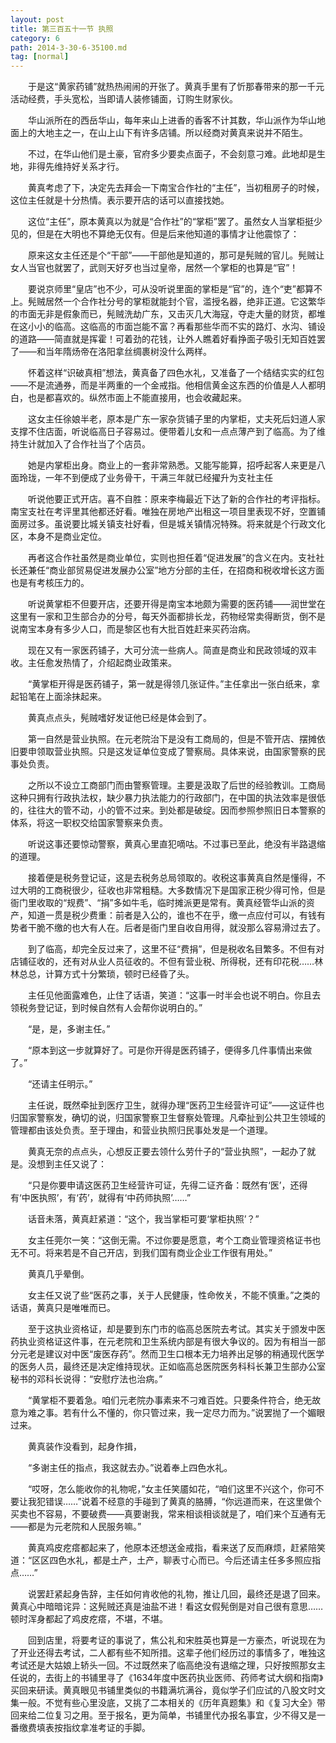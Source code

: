 ```yaml
---
layout: post
title: 第三百五十一节 执照
category: 6
path: 2014-3-30-6-35100.md
tag: [normal]
---
```


　　于是这“黄家药铺”就热热闹闹的开张了。黄真手里有了忻那春带来的那一千元活动经费，手头宽松，当即请人装修铺面，订购生财家伙。

　　华山派所在的西岳华山，每年来山上进香的香客不计其数，华山派作为华山地面上的大地主之一，在山上山下有许多店铺。所以经商对黄真来说并不陌生。

　　不过，在华山他们是土豪，官府多少要卖点面子，不会刻意刁难。此地却是生地，非得先维持好关系才行。

　　黄真考虑了下，决定先去拜会一下南宝合作社的“主任”，当初租房子的时候，这位主任就是十分热情。表示要开店的话可以直接找她。

　　这位“主任”，原本黄真以为就是“合作社”的“掌柜”罢了。虽然女人当掌柜挺少见的，但是在大明也不算绝无仅有。但是后来他知道的事情才让他震惊了：

　　原来这女主任还是个“干部”——干部他是知道的，那可是髡贼的官儿。髡贼让女人当官也就罢了，武则天好歹也当过皇帝，居然一个掌柜的也算是“官”！

　　要说京师里“皇店”也不少，可从没听说里面的掌柜是“官”的，连个“吏”都算不上。髡贼居然一个合作社分号的掌柜就能封个官，滥授名器，绝非正道。它这繁华的市面无非是假象而已，髡贼洗劫广东，又击灭几大海寇，夺走大量的财货，都堆在这小小的临高。这临高的市面岂能不富？再看那些华而不实的路灯、水沟、铺设的道路——简直就是挥霍！可着劲的花钱，让外人瞧着好看挣面子吸引无知百姓罢了——和当年隋炀帝在洛阳拿丝绸裹树没什么两样。

　　怀着这样“识破真相”想法，黄真备了四色水礼，又准备了一个结结实实的红包——不是流通券，而是半两重的一个金戒指。他相信黄金这东西的价值是人人都明白，也是都喜欢的。纵然市面上不能直接用，也会收藏起来。

　　这女主任徐娘半老，原本是广东一家杂货铺子里的内掌柜，丈夫死后妇道人家支撑不住店面，听说临高日子容易过。便带着儿女和一点点薄产到了临高。为了维持生计就加入了合作社当了个店员。

　　她是内掌柜出身。商业上的一套非常熟悉。又能写能算，招呼起客人来更是八面玲珑，一年不到便成了业务骨干，干满三年就已经擢升为支社主任

　　听说他要正式开店。喜不自胜：原来李梅最近下达了新的合作社的考评指标。南宝支社在考评里其他都还好看。唯独在房地产出租这一项目里表现不好，空置铺面房过多。虽说要比城关镇支社好看，但是城关镇情况特殊。将来就是个行政文化区，本身不是商业定位。

　　再者这合作社虽然是商业单位，实则也担任着“促进发展”的含义在内。支社社长还兼任“商业部贸易促进发展办公室”地方分部的主任，在招商和税收增长这方面也是有考核压力的。

　　听说黄掌柜不但要开店，还要开得是南宝本地颇为需要的医药铺——润世堂在这里有一家和卫生部合办的分号，每天外面都排长龙，药物经常卖得断货，倒不是说南宝本身有多少人口，而是黎区也有大批百姓赶来买药治病。

　　现在又有一家医药铺子，大可分流一些病人。简直是商业和民政领域的双丰收。主任愈发热情了，介绍起商业政策来。

　　“黄掌柜开得是医药铺子，第一就是得领几张证件。”主任拿出一张白纸来，拿起铅笔在上面涂抹起来。

　　黄真点点头，髡贼嗜好发证他已经是体会到了。

　　第一自然是营业执照。在元老院治下是没有工商局的，但是不管开店、摆摊依旧要申领取营业执照。只是这发证单位变成了警察局。具体来说，由国家警察的民事处负责。

　　之所以不设立工商部门而由警察管理。主要是汲取了后世的经验教训。工商局这种只拥有行政执法权，缺少暴力执法能力的行政部门，在中国的执法效率是很低的，往往大的管不动，小的管不过来。到处都是破绽。因而参照参照旧日本警察的体系，将这一职权交给国家警察来负责。

　　听说这事还要惊动警察，黄真心里直犯嘀咕。不过事已至此，绝没有半路退缩的道理。

　　接着便是税务登记证，这是去税务总局领取的。收税这事黄真自然是懂得，不过大明的工商税很少，征收也非常粗糙。大多数情况下是国家正税少得可怜，但是衙门里收取的“规费”、“捐”多如牛毛，临时摊派更是常有。黄真经管华山派的资产，知道一贯是税少费重：前者是入公的，谁也不在乎，缴一点应付可以，有钱有势者干脆不缴的也大有人在。后者是衙门里自收自用得，就没那么容易滑过去了。

　　到了临高，却完全反过来了，这里不征“费捐”，但是税收名目繁多。不但有对店铺征收的，还有对从业人员征收的。不但有营业税、所得税，还有印花税……林林总总，计算方式十分繁琐，顿时已经昏了头。

　　主任见他面露难色，止住了话语，笑道：“这事一时半会也说不明白。你且去领税务登记证，到时候自然有人会帮你说明白的。”

　　“是，是，多谢主任。”

　　“原本到这一步就算好了。可是你开得是医药铺子，便得多几件事情出来做了。”

　　“还请主任明示。”

　　主任说，既然牵扯到医疗卫生，就得办理“医药卫生经营许可证”——这证件也归国家警察发，确切的说，归国家警察卫生督察处管理。凡牵扯到公共卫生领域的管理都由该处负责。至于理由，和营业执照归民事处发是一个道理。

　　黄真无奈的点点头，心想反正要去领什么劳什子的“营业执照”，一起办了就是。没想到主任又说了：

　　“只是你要申请这医药卫生经营许可证，先得二证齐备：既然有‘医’，还得有‘中医执照’，有‘药’，就得有‘中药师执照’……”

　　话音未落，黄真赶紧道：“这个，我当掌柜可要‘掌柜执照’？”

　　女主任莞尔一笑：“这倒无需。不过你要是愿意，考个工商业管理资格证书也无不可。将来若是不自己开店，到我们国有商业企业工作很有用处。”

　　黄真几乎晕倒。

　　女主任又说了些“医药之事，关于人民健康，性命攸关，不能不慎重。”之类的话语，黄真只是唯唯而已。

　　至于这执业资格证，却是要到东门市的临高总医院去考试。其实关于颁发中医药执业资格证这件事，在元老院和卫生系统内部是有很大争议的。因为有相当一部分元老是建议对中医“废医存药”。然而卫生口根本无力培养出足够的稍通现代医学的医务人员，最终还是决定维持现状。正如临高总医院医务科科长兼卫生部办公室秘书的邓科长说得：“安慰疗法也治病。”

　　“黄掌柜不要着急。咱们元老院办事素来不刁难百姓。只要条件符合，绝无故意为难之事。若有什么不懂的，你只管过来，我一定尽力而为。”说罢抛了一个媚眼过来。

　　黄真装作没看到，起身作揖，

　　“多谢主任的指点，我这就去办。”说着奉上四色水礼。

　　“哎呀，怎么能收你的礼物呢，”女主任笑靥如花，“咱们这里不兴这个，你可不要让我犯错误……”说着不经意的手碰到了黄真的胳膊，“你远道而来，在这里做个买卖也不容易，不要破费——真要谢我，常来相谈相谈就是了，咱们来个互通有无——都是为元老院和人民服务嘛。”

　　黄真鸡皮疙瘩都起来了，他原本还想送金戒指，看来送了反而麻烦，赶紧陪笑道：“区区四色水礼，都是土产，土产，聊表寸心而已。今后还请主任多多照应指点……”

　　说罢赶紧起身告辞，主任如何肯收他的礼物，推让几回，最终还是退了回来。黄真心中暗暗诧异：这髡贼还真是油盐不进！看这女假髡倒是对自己很有意思……顿时浑身都起了鸡皮疙瘩，不堪，不堪。

　　回到店里，将要考证的事说了，焦公礼和宋胜英也算是一方豪杰，听说现在为了开业还得去考试，二人都有些不知所措。这辈子他们经历过的事情多了，唯独这考试还是大姑娘上轿头一回。不过既然来了临高绝没有退缩之理，只好按照那女主任说的，去街上的书铺里寻了《1634年度中医药执业医师、药师考试大纲和指南》买回来研读。黄真眼见书铺里类似的书籍满坑满谷，竟似学子们应试的八股文时文集一般。不觉有些心里没底，又挑了二本相关的《历年真题集》和《复习大全》带回来给二位复习之用。至于报名，更为简单，书铺里代办报名事宜，少不得又是一番缴费填表按指纹拿准考证的手脚。